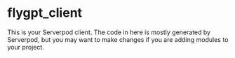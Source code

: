 # flygpt_client

This is your Serverpod client. The code in here is mostly generated by
Serverpod, but you may want to make changes if you are adding modules to your
project.
